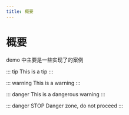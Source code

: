 ```yaml
---
title: 概要
---
```


# 概要

demo 中主要是一些实现了的案例

::: tip
This is a tip
:::

::: warning
This is a warning
:::

::: danger
This is a dangerous warning
:::

::: danger STOP
Danger zone, do not proceed
:::

<ClientOnly>
    <a></a>
</ClientOnly>

<script>
import { a } from "./a";
export default {
  components: { a }
};
</script>
